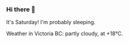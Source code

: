 ### Hi there :wave:

It's Saturday! I'm probably sleeping.

Weather in Victoria BC: partly cloudy, at +18°C.

